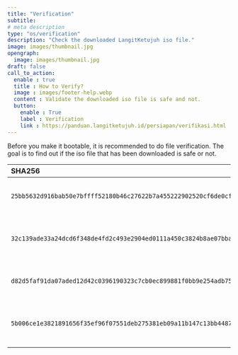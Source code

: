 ```yaml
---
title: "Verification"
subtitle:
# meta description
type: "os/verification"
description: "Check the downloaded LangitKetujuh iso file."
image: images/thumbnail.jpg
opengraph:
  image: images/thumbnail.jpg
draft: false
call_to_action:
  enable : true
  title : How to Verify?
  image : images/footer-help.webp
  content : Validate the downloaded iso file is safe and not.
  button:
    enable : True
    label : Verification
    link : https://panduan.langitketujuh.id/persiapan/verifikasi.html
---
```


Before you make it bootable, it is recommended to do file verification. The goal is to find out if the iso file that has been downloaded is safe or not.

| **SHA256** | **File name**                               |
| :--------- | :-------------------------------------------- |
| `25bb5632d916bab50e7bffff52180b46c27622b7a455222902520cf6de0cf5f9`        | langitketujuh-home-x86_64-20220710.iso        |
| `32c139ade33a24dcd6f348de4fd2c493e2904ed0111a450c3824b8ae07bbae54`        | langitketujuh-home-x86_64-musl-20220710.iso   |
| `d82d5faf91da07aded12d42c0396190323c7cb0ec899881f0bb9e254adb7536b`        | langitketujuh-studio-x86_64-20220710.iso      |
| `5b006ce1e3821891656f35ef96f07551deb275381eb09a11b147c13bb4487d5e`        | langitketujuh-studio-x86_64-musl-20220710.iso |
